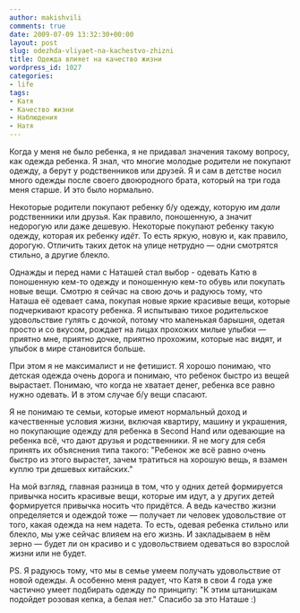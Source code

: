 ```yaml
---
author: makishvili
comments: true
date: 2009-07-09 13:32:30+00:00
layout: post
slug: odezhda-vliyaet-na-kachestvo-zhizni
title: Одежда влияет на качество жизни
wordpress_id: 1027
categories:
- life
tags:
- Катя
- Качество жизни
- Наблюдения
- Натя
---
```


Когда у меня не было ребенка, я не придавал значения такому вопросу, как одежда ребенка. Я знал, что многие молодые родители не покупают одежду, а берут у родственников или друзей. Я и сам в детстве носил много одежды после своего двоюродного брата, который на три года меня старше. И это было нормально.

Некоторые родители покупают ребенку б/у одежду, которую им _дали_ родственники или друзья. Как правило, поношенную, а значит недорогую или даже дешевую. Некоторые покупают ребенку такую одежду, которая их ребенку _идёт_. То есть яркую, новую и, как правило, дорогую. Отличить таких деток на улице нетрудно — одни смотрятся стильно, а другие блекло.<!-- more -->

Однажды и перед нами с Наташей стал выбор - одевать Катю в поношенную кем-то одежду и поношенную кем-то обувь или покупать новые вещи. Смотрю я сейчас на свою дочь и радуюсь тому, что Наташа её одевает сама, покупая новые яркие красивые вещи, которые подчеркивают красоту ребенка. Я испытываю тихое родительское удовольствие гулять с дочкой, потому что маленькая барышня, одетая просто и со вкусом, рождает на лицах прохожих милые улыбки — приятно мне, приятно дочке, приятно прохожим, которые нас видят, и улыбок в мире становится больше.

При этом я не максималист и не фетишист. Я хорошо понимаю, что детская одежда очень дорога и понимаю, что ребенок быстро из вещей вырастает. Понимаю, что когда не хватает денег, ребенка все равно нужно одевать. И в этом случае б/у вещи спасают.

Я не понимаю те семьи, которые имеют нормальный доход и качественные условия жизни, включая квартиру, машину и украшения, но покупающие одежду для ребенка в Second Hand или одевающие на ребенка всё, что дают друзья и родственники. Я не могу для себя принять их объяснения типа такого: "Ребенок же всё равно очень быстро из этого вырастет, зачем тратиться на хорошую вещь, я взамен куплю три дешевых китайских."

На мой взгляд, главная разница в том, что у одних детей формируется привычка носить красивые вещи, которые им идут, а у других детей формируется привычка носить что придётся. А ведь качество жизни определяется и одеждой тоже — получает ли человек удовольствие от того, какая одежда на нем надета. То есть, одевая ребенка стильно или блекло, мы уже сейчас влияем на его жизнь. И закладываем в нём зерно — будет ли он красиво и с удовольствием одеваться во взрослой жизни или не будет.

PS. Я радуюсь тому, что мы в семье умеем получать удовольствие от новой одежды. А особенно меня радует, что Катя в свои 4 года уже частично умеет подбирать одежду по принципу: "К этим штанишкам подойдет розовая кепка, а белая нет." Спасибо за это Наташе :)
